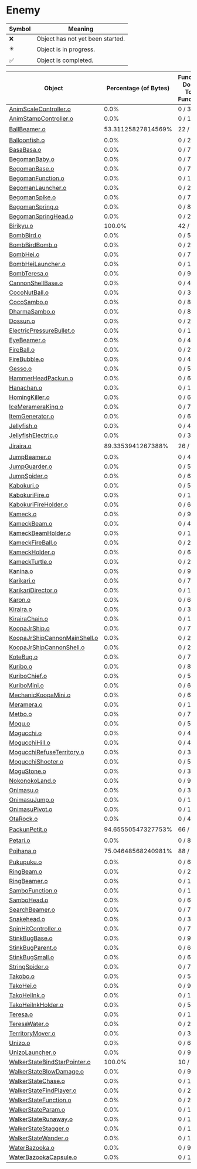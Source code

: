 # Enemy
| Symbol | Meaning 
| ------------- | ------------- 
| :x: | Object has not yet been started. 
| :eight_pointed_black_star: | Object is in progress. 
| :white_check_mark: | Object is completed. 


| Object | Percentage (of Bytes) | Functions Done / Total Functions | Percentage (Functions) | Status 
| ------------- | ------------- | ------------- | ------------- | ------------- 
| [AnimScaleController.o](https://github.com/shibbo/Petari/blob/master/docs/lib/Game/Enemy/AnimScaleController.md) | 0.0% | 0 / 31 | 0.0% | :x: 
| [AnimStampController.o](https://github.com/shibbo/Petari/blob/master/docs/lib/Game/Enemy/AnimStampController.md) | 0.0% | 0 / 11 | 0.0% | :x: 
| [BallBeamer.o](https://github.com/shibbo/Petari/blob/master/docs/lib/Game/Enemy/BallBeamer.md) | 53.31125827814569% | 22 / 25 | 88.0% | :eight_pointed_black_star: 
| [Balloonfish.o](https://github.com/shibbo/Petari/blob/master/docs/lib/Game/Enemy/Balloonfish.md) | 0.0% | 0 / 24 | 0.0% | :x: 
| [BasaBasa.o](https://github.com/shibbo/Petari/blob/master/docs/lib/Game/Enemy/BasaBasa.md) | 0.0% | 0 / 77 | 0.0% | :x: 
| [BegomanBaby.o](https://github.com/shibbo/Petari/blob/master/docs/lib/Game/Enemy/BegomanBaby.md) | 0.0% | 0 / 76 | 0.0% | :x: 
| [BegomanBase.o](https://github.com/shibbo/Petari/blob/master/docs/lib/Game/Enemy/BegomanBase.md) | 0.0% | 0 / 79 | 0.0% | :x: 
| [BegomanFunction.o](https://github.com/shibbo/Petari/blob/master/docs/lib/Game/Enemy/BegomanFunction.md) | 0.0% | 0 / 1 | 0.0% | :x: 
| [BegomanLauncher.o](https://github.com/shibbo/Petari/blob/master/docs/lib/Game/Enemy/BegomanLauncher.md) | 0.0% | 0 / 26 | 0.0% | :x: 
| [BegomanSpike.o](https://github.com/shibbo/Petari/blob/master/docs/lib/Game/Enemy/BegomanSpike.md) | 0.0% | 0 / 78 | 0.0% | :x: 
| [BegomanSpring.o](https://github.com/shibbo/Petari/blob/master/docs/lib/Game/Enemy/BegomanSpring.md) | 0.0% | 0 / 83 | 0.0% | :x: 
| [BegomanSpringHead.o](https://github.com/shibbo/Petari/blob/master/docs/lib/Game/Enemy/BegomanSpringHead.md) | 0.0% | 0 / 27 | 0.0% | :x: 
| [Birikyu.o](https://github.com/shibbo/Petari/blob/master/docs/lib/Game/Enemy/Birikyu.md) | 100.0% | 42 / 42 | 100.0% | :white_check_mark: 
| [BombBird.o](https://github.com/shibbo/Petari/blob/master/docs/lib/Game/Enemy/BombBird.md) | 0.0% | 0 / 54 | 0.0% | :x: 
| [BombBirdBomb.o](https://github.com/shibbo/Petari/blob/master/docs/lib/Game/Enemy/BombBirdBomb.md) | 0.0% | 0 / 21 | 0.0% | :x: 
| [BombHei.o](https://github.com/shibbo/Petari/blob/master/docs/lib/Game/Enemy/BombHei.md) | 0.0% | 0 / 70 | 0.0% | :x: 
| [BombHeiLauncher.o](https://github.com/shibbo/Petari/blob/master/docs/lib/Game/Enemy/BombHeiLauncher.md) | 0.0% | 0 / 19 | 0.0% | :x: 
| [BombTeresa.o](https://github.com/shibbo/Petari/blob/master/docs/lib/Game/Enemy/BombTeresa.md) | 0.0% | 0 / 93 | 0.0% | :x: 
| [CannonShellBase.o](https://github.com/shibbo/Petari/blob/master/docs/lib/Game/Enemy/CannonShellBase.md) | 0.0% | 0 / 4 | 0.0% | :x: 
| [CocoNutBall.o](https://github.com/shibbo/Petari/blob/master/docs/lib/Game/Enemy/CocoNutBall.md) | 0.0% | 0 / 39 | 0.0% | :x: 
| [CocoSambo.o](https://github.com/shibbo/Petari/blob/master/docs/lib/Game/Enemy/CocoSambo.md) | 0.0% | 0 / 87 | 0.0% | :x: 
| [DharmaSambo.o](https://github.com/shibbo/Petari/blob/master/docs/lib/Game/Enemy/DharmaSambo.md) | 0.0% | 0 / 88 | 0.0% | :x: 
| [Dossun.o](https://github.com/shibbo/Petari/blob/master/docs/lib/Game/Enemy/Dossun.md) | 0.0% | 0 / 26 | 0.0% | :x: 
| [ElectricPressureBullet.o](https://github.com/shibbo/Petari/blob/master/docs/lib/Game/Enemy/ElectricPressureBullet.md) | 0.0% | 0 / 11 | 0.0% | :x: 
| [EyeBeamer.o](https://github.com/shibbo/Petari/blob/master/docs/lib/Game/Enemy/EyeBeamer.md) | 0.0% | 0 / 46 | 0.0% | :x: 
| [FireBall.o](https://github.com/shibbo/Petari/blob/master/docs/lib/Game/Enemy/FireBall.md) | 0.0% | 0 / 20 | 0.0% | :x: 
| [FireBubble.o](https://github.com/shibbo/Petari/blob/master/docs/lib/Game/Enemy/FireBubble.md) | 0.0% | 0 / 42 | 0.0% | :x: 
| [Gesso.o](https://github.com/shibbo/Petari/blob/master/docs/lib/Game/Enemy/Gesso.md) | 0.0% | 0 / 58 | 0.0% | :x: 
| [HammerHeadPackun.o](https://github.com/shibbo/Petari/blob/master/docs/lib/Game/Enemy/HammerHeadPackun.md) | 0.0% | 0 / 61 | 0.0% | :x: 
| [Hanachan.o](https://github.com/shibbo/Petari/blob/master/docs/lib/Game/Enemy/Hanachan.md) | 0.0% | 0 / 126 | 0.0% | :x: 
| [HomingKiller.o](https://github.com/shibbo/Petari/blob/master/docs/lib/Game/Enemy/HomingKiller.md) | 0.0% | 0 / 69 | 0.0% | :x: 
| [IceMerameraKing.o](https://github.com/shibbo/Petari/blob/master/docs/lib/Game/Enemy/IceMerameraKing.md) | 0.0% | 0 / 78 | 0.0% | :x: 
| [ItemGenerator.o](https://github.com/shibbo/Petari/blob/master/docs/lib/Game/Enemy/ItemGenerator.md) | 0.0% | 0 / 6 | 0.0% | :x: 
| [Jellyfish.o](https://github.com/shibbo/Petari/blob/master/docs/lib/Game/Enemy/Jellyfish.md) | 0.0% | 0 / 44 | 0.0% | :x: 
| [JellyfishElectric.o](https://github.com/shibbo/Petari/blob/master/docs/lib/Game/Enemy/JellyfishElectric.md) | 0.0% | 0 / 38 | 0.0% | :x: 
| [Jiraira.o](https://github.com/shibbo/Petari/blob/master/docs/lib/Game/Enemy/Jiraira.md) | 89.3353941267388% | 26 / 27 | 96.29629629629629% | :eight_pointed_black_star: 
| [JumpBeamer.o](https://github.com/shibbo/Petari/blob/master/docs/lib/Game/Enemy/JumpBeamer.md) | 0.0% | 0 / 48 | 0.0% | :x: 
| [JumpGuarder.o](https://github.com/shibbo/Petari/blob/master/docs/lib/Game/Enemy/JumpGuarder.md) | 0.0% | 0 / 56 | 0.0% | :x: 
| [JumpSpider.o](https://github.com/shibbo/Petari/blob/master/docs/lib/Game/Enemy/JumpSpider.md) | 0.0% | 0 / 60 | 0.0% | :x: 
| [Kabokuri.o](https://github.com/shibbo/Petari/blob/master/docs/lib/Game/Enemy/Kabokuri.md) | 0.0% | 0 / 51 | 0.0% | :x: 
| [KabokuriFire.o](https://github.com/shibbo/Petari/blob/master/docs/lib/Game/Enemy/KabokuriFire.md) | 0.0% | 0 / 12 | 0.0% | :x: 
| [KabokuriFireHolder.o](https://github.com/shibbo/Petari/blob/master/docs/lib/Game/Enemy/KabokuriFireHolder.md) | 0.0% | 0 / 6 | 0.0% | :x: 
| [Kameck.o](https://github.com/shibbo/Petari/blob/master/docs/lib/Game/Enemy/Kameck.md) | 0.0% | 0 / 95 | 0.0% | :x: 
| [KameckBeam.o](https://github.com/shibbo/Petari/blob/master/docs/lib/Game/Enemy/KameckBeam.md) | 0.0% | 0 / 43 | 0.0% | :x: 
| [KameckBeamHolder.o](https://github.com/shibbo/Petari/blob/master/docs/lib/Game/Enemy/KameckBeamHolder.md) | 0.0% | 0 / 16 | 0.0% | :x: 
| [KameckFireBall.o](https://github.com/shibbo/Petari/blob/master/docs/lib/Game/Enemy/KameckFireBall.md) | 0.0% | 0 / 20 | 0.0% | :x: 
| [KameckHolder.o](https://github.com/shibbo/Petari/blob/master/docs/lib/Game/Enemy/KameckHolder.md) | 0.0% | 0 / 6 | 0.0% | :x: 
| [KameckTurtle.o](https://github.com/shibbo/Petari/blob/master/docs/lib/Game/Enemy/KameckTurtle.md) | 0.0% | 0 / 21 | 0.0% | :x: 
| [Kanina.o](https://github.com/shibbo/Petari/blob/master/docs/lib/Game/Enemy/Kanina.md) | 0.0% | 0 / 99 | 0.0% | :x: 
| [Karikari.o](https://github.com/shibbo/Petari/blob/master/docs/lib/Game/Enemy/Karikari.md) | 0.0% | 0 / 77 | 0.0% | :x: 
| [KarikariDirector.o](https://github.com/shibbo/Petari/blob/master/docs/lib/Game/Enemy/KarikariDirector.md) | 0.0% | 0 / 14 | 0.0% | :x: 
| [Karon.o](https://github.com/shibbo/Petari/blob/master/docs/lib/Game/Enemy/Karon.md) | 0.0% | 0 / 62 | 0.0% | :x: 
| [Kiraira.o](https://github.com/shibbo/Petari/blob/master/docs/lib/Game/Enemy/Kiraira.md) | 0.0% | 0 / 37 | 0.0% | :x: 
| [KirairaChain.o](https://github.com/shibbo/Petari/blob/master/docs/lib/Game/Enemy/KirairaChain.md) | 0.0% | 0 / 12 | 0.0% | :x: 
| [KoopaJrShip.o](https://github.com/shibbo/Petari/blob/master/docs/lib/Game/Enemy/KoopaJrShip.md) | 0.0% | 0 / 72 | 0.0% | :x: 
| [KoopaJrShipCannonMainShell.o](https://github.com/shibbo/Petari/blob/master/docs/lib/Game/Enemy/KoopaJrShipCannonMainShell.md) | 0.0% | 0 / 20 | 0.0% | :x: 
| [KoopaJrShipCannonShell.o](https://github.com/shibbo/Petari/blob/master/docs/lib/Game/Enemy/KoopaJrShipCannonShell.md) | 0.0% | 0 / 29 | 0.0% | :x: 
| [KoteBug.o](https://github.com/shibbo/Petari/blob/master/docs/lib/Game/Enemy/KoteBug.md) | 0.0% | 0 / 70 | 0.0% | :x: 
| [Kuribo.o](https://github.com/shibbo/Petari/blob/master/docs/lib/Game/Enemy/Kuribo.md) | 0.0% | 0 / 89 | 0.0% | :x: 
| [KuriboChief.o](https://github.com/shibbo/Petari/blob/master/docs/lib/Game/Enemy/KuriboChief.md) | 0.0% | 0 / 51 | 0.0% | :x: 
| [KuriboMini.o](https://github.com/shibbo/Petari/blob/master/docs/lib/Game/Enemy/KuriboMini.md) | 0.0% | 0 / 61 | 0.0% | :x: 
| [MechanicKoopaMini.o](https://github.com/shibbo/Petari/blob/master/docs/lib/Game/Enemy/MechanicKoopaMini.md) | 0.0% | 0 / 64 | 0.0% | :x: 
| [Meramera.o](https://github.com/shibbo/Petari/blob/master/docs/lib/Game/Enemy/Meramera.md) | 0.0% | 0 / 134 | 0.0% | :x: 
| [Metbo.o](https://github.com/shibbo/Petari/blob/master/docs/lib/Game/Enemy/Metbo.md) | 0.0% | 0 / 72 | 0.0% | :x: 
| [Mogu.o](https://github.com/shibbo/Petari/blob/master/docs/lib/Game/Enemy/Mogu.md) | 0.0% | 0 / 50 | 0.0% | :x: 
| [Mogucchi.o](https://github.com/shibbo/Petari/blob/master/docs/lib/Game/Enemy/Mogucchi.md) | 0.0% | 0 / 42 | 0.0% | :x: 
| [MogucchiHill.o](https://github.com/shibbo/Petari/blob/master/docs/lib/Game/Enemy/MogucchiHill.md) | 0.0% | 0 / 47 | 0.0% | :x: 
| [MogucchiRefuseTerritory.o](https://github.com/shibbo/Petari/blob/master/docs/lib/Game/Enemy/MogucchiRefuseTerritory.md) | 0.0% | 0 / 3 | 0.0% | :x: 
| [MogucchiShooter.o](https://github.com/shibbo/Petari/blob/master/docs/lib/Game/Enemy/MogucchiShooter.md) | 0.0% | 0 / 52 | 0.0% | :x: 
| [MoguStone.o](https://github.com/shibbo/Petari/blob/master/docs/lib/Game/Enemy/MoguStone.md) | 0.0% | 0 / 31 | 0.0% | :x: 
| [NokonokoLand.o](https://github.com/shibbo/Petari/blob/master/docs/lib/Game/Enemy/NokonokoLand.md) | 0.0% | 0 / 94 | 0.0% | :x: 
| [Onimasu.o](https://github.com/shibbo/Petari/blob/master/docs/lib/Game/Enemy/Onimasu.md) | 0.0% | 0 / 32 | 0.0% | :x: 
| [OnimasuJump.o](https://github.com/shibbo/Petari/blob/master/docs/lib/Game/Enemy/OnimasuJump.md) | 0.0% | 0 / 13 | 0.0% | :x: 
| [OnimasuPivot.o](https://github.com/shibbo/Petari/blob/master/docs/lib/Game/Enemy/OnimasuPivot.md) | 0.0% | 0 / 11 | 0.0% | :x: 
| [OtaRock.o](https://github.com/shibbo/Petari/blob/master/docs/lib/Game/Enemy/OtaRock.md) | 0.0% | 0 / 43 | 0.0% | :x: 
| [PackunPetit.o](https://github.com/shibbo/Petari/blob/master/docs/lib/Game/Enemy/PackunPetit.md) | 94.65550547327753% | 66 / 67 | 98.50746268656717% | :eight_pointed_black_star: 
| [Petari.o](https://github.com/shibbo/Petari/blob/master/docs/lib/Game/Enemy/Petari.md) | 0.0% | 0 / 82 | 0.0% | :x: 
| [Poihana.o](https://github.com/shibbo/Petari/blob/master/docs/lib/Game/Enemy/Poihana.md) | 75.04648568240981% | 88 / 95 | 92.63157894736842% | :eight_pointed_black_star: 
| [Pukupuku.o](https://github.com/shibbo/Petari/blob/master/docs/lib/Game/Enemy/Pukupuku.md) | 0.0% | 0 / 60 | 0.0% | :x: 
| [RingBeam.o](https://github.com/shibbo/Petari/blob/master/docs/lib/Game/Enemy/RingBeam.md) | 0.0% | 0 / 23 | 0.0% | :x: 
| [RingBeamer.o](https://github.com/shibbo/Petari/blob/master/docs/lib/Game/Enemy/RingBeamer.md) | 0.0% | 0 / 19 | 0.0% | :x: 
| [SamboFunction.o](https://github.com/shibbo/Petari/blob/master/docs/lib/Game/Enemy/SamboFunction.md) | 0.0% | 0 / 1 | 0.0% | :x: 
| [SamboHead.o](https://github.com/shibbo/Petari/blob/master/docs/lib/Game/Enemy/SamboHead.md) | 0.0% | 0 / 63 | 0.0% | :x: 
| [SearchBeamer.o](https://github.com/shibbo/Petari/blob/master/docs/lib/Game/Enemy/SearchBeamer.md) | 0.0% | 0 / 71 | 0.0% | :x: 
| [Snakehead.o](https://github.com/shibbo/Petari/blob/master/docs/lib/Game/Enemy/Snakehead.md) | 0.0% | 0 / 34 | 0.0% | :x: 
| [SpinHitController.o](https://github.com/shibbo/Petari/blob/master/docs/lib/Game/Enemy/SpinHitController.md) | 0.0% | 0 / 7 | 0.0% | :x: 
| [StinkBugBase.o](https://github.com/shibbo/Petari/blob/master/docs/lib/Game/Enemy/StinkBugBase.md) | 0.0% | 0 / 9 | 0.0% | :x: 
| [StinkBugParent.o](https://github.com/shibbo/Petari/blob/master/docs/lib/Game/Enemy/StinkBugParent.md) | 0.0% | 0 / 63 | 0.0% | :x: 
| [StinkBugSmall.o](https://github.com/shibbo/Petari/blob/master/docs/lib/Game/Enemy/StinkBugSmall.md) | 0.0% | 0 / 62 | 0.0% | :x: 
| [StringSpider.o](https://github.com/shibbo/Petari/blob/master/docs/lib/Game/Enemy/StringSpider.md) | 0.0% | 0 / 74 | 0.0% | :x: 
| [Takobo.o](https://github.com/shibbo/Petari/blob/master/docs/lib/Game/Enemy/Takobo.md) | 0.0% | 0 / 52 | 0.0% | :x: 
| [TakoHei.o](https://github.com/shibbo/Petari/blob/master/docs/lib/Game/Enemy/TakoHei.md) | 0.0% | 0 / 96 | 0.0% | :x: 
| [TakoHeiInk.o](https://github.com/shibbo/Petari/blob/master/docs/lib/Game/Enemy/TakoHeiInk.md) | 0.0% | 0 / 11 | 0.0% | :x: 
| [TakoHeiInkHolder.o](https://github.com/shibbo/Petari/blob/master/docs/lib/Game/Enemy/TakoHeiInkHolder.md) | 0.0% | 0 / 5 | 0.0% | :x: 
| [Teresa.o](https://github.com/shibbo/Petari/blob/master/docs/lib/Game/Enemy/Teresa.md) | 0.0% | 0 / 119 | 0.0% | :x: 
| [TeresaWater.o](https://github.com/shibbo/Petari/blob/master/docs/lib/Game/Enemy/TeresaWater.md) | 0.0% | 0 / 22 | 0.0% | :x: 
| [TerritoryMover.o](https://github.com/shibbo/Petari/blob/master/docs/lib/Game/Enemy/TerritoryMover.md) | 0.0% | 0 / 3 | 0.0% | :x: 
| [Unizo.o](https://github.com/shibbo/Petari/blob/master/docs/lib/Game/Enemy/Unizo.md) | 0.0% | 0 / 65 | 0.0% | :x: 
| [UnizoLauncher.o](https://github.com/shibbo/Petari/blob/master/docs/lib/Game/Enemy/UnizoLauncher.md) | 0.0% | 0 / 9 | 0.0% | :x: 
| [WalkerStateBindStarPointer.o](https://github.com/shibbo/Petari/blob/master/docs/lib/Game/Enemy/WalkerStateBindStarPointer.md) | 100.0% | 10 / 10 | 100.0% | :white_check_mark: 
| [WalkerStateBlowDamage.o](https://github.com/shibbo/Petari/blob/master/docs/lib/Game/Enemy/WalkerStateBlowDamage.md) | 0.0% | 0 / 9 | 0.0% | :x: 
| [WalkerStateChase.o](https://github.com/shibbo/Petari/blob/master/docs/lib/Game/Enemy/WalkerStateChase.md) | 0.0% | 0 / 12 | 0.0% | :x: 
| [WalkerStateFindPlayer.o](https://github.com/shibbo/Petari/blob/master/docs/lib/Game/Enemy/WalkerStateFindPlayer.md) | 0.0% | 0 / 20 | 0.0% | :x: 
| [WalkerStateFunction.o](https://github.com/shibbo/Petari/blob/master/docs/lib/Game/Enemy/WalkerStateFunction.md) | 0.0% | 0 / 2 | 0.0% | :x: 
| [WalkerStateParam.o](https://github.com/shibbo/Petari/blob/master/docs/lib/Game/Enemy/WalkerStateParam.md) | 0.0% | 0 / 1 | 0.0% | :x: 
| [WalkerStateRunaway.o](https://github.com/shibbo/Petari/blob/master/docs/lib/Game/Enemy/WalkerStateRunaway.md) | 0.0% | 0 / 18 | 0.0% | :x: 
| [WalkerStateStagger.o](https://github.com/shibbo/Petari/blob/master/docs/lib/Game/Enemy/WalkerStateStagger.md) | 0.0% | 0 / 19 | 0.0% | :x: 
| [WalkerStateWander.o](https://github.com/shibbo/Petari/blob/master/docs/lib/Game/Enemy/WalkerStateWander.md) | 0.0% | 0 / 13 | 0.0% | :x: 
| [WaterBazooka.o](https://github.com/shibbo/Petari/blob/master/docs/lib/Game/Enemy/WaterBazooka.md) | 0.0% | 0 / 93 | 0.0% | :x: 
| [WaterBazookaCapsule.o](https://github.com/shibbo/Petari/blob/master/docs/lib/Game/Enemy/WaterBazookaCapsule.md) | 0.0% | 0 / 18 | 0.0% | :x: 
